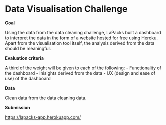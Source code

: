 # Data Visualisation Challenge

**Goal**

Using the data from the data cleaning challenge, LaPacks built a dashboard to interpret the data in the form of a website hosted for free using Heroku. Apart from the visualisation tool itself, the analysis derived from the data should be meaningful.

**Evaluation criteria**

A third of the weight will be given to each of the following: - Functionality of the dashboard - Inisights derived from the data - UX (design and ease of use) of the dashboard

**Data**

Clean data from the data cleaning data.

**Submission**

https://lapacks-app.herokuapp.com/
